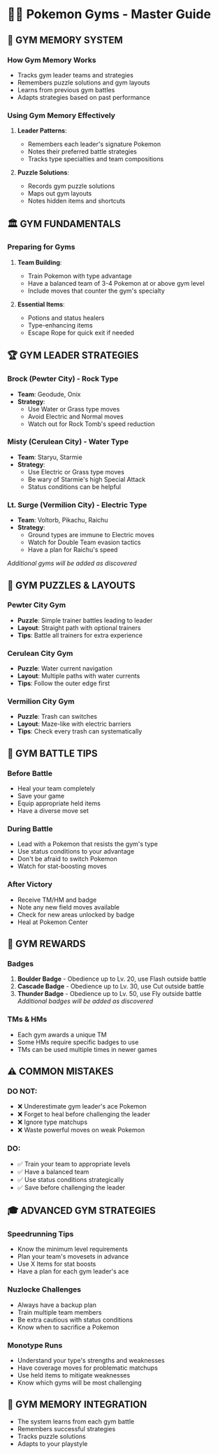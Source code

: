 # 🏋️‍♂️ Pokemon Gyms - Master Guide

## 🧠 GYM MEMORY SYSTEM

### How Gym Memory Works
- Tracks gym leader teams and strategies
- Remembers puzzle solutions and gym layouts
- Learns from previous gym battles
- Adapts strategies based on past performance

### Using Gym Memory Effectively
1. **Leader Patterns**:
   - Remembers each leader's signature Pokemon
   - Notes their preferred battle strategies
   - Tracks type specialties and team compositions

2. **Puzzle Solutions**:
   - Records gym puzzle solutions
   - Maps out gym layouts
   - Notes hidden items and shortcuts

## 🏛️ GYM FUNDAMENTALS

### Preparing for Gyms
1. **Team Building**:
   - Train Pokemon with type advantage
   - Have a balanced team of 3-4 Pokemon at or above gym level
   - Include moves that counter the gym's specialty

2. **Essential Items**:
   - Potions and status healers
   - Type-enhancing items
   - Escape Rope for quick exit if needed

## 🏆 GYM LEADER STRATEGIES

### Brock (Pewter City) - Rock Type
- **Team**: Geodude, Onix
- **Strategy**:
  - Use Water or Grass type moves
  - Avoid Electric and Normal moves
  - Watch out for Rock Tomb's speed reduction

### Misty (Cerulean City) - Water Type
- **Team**: Staryu, Starmie
- **Strategy**:
  - Use Electric or Grass type moves
  - Be wary of Starmie's high Special Attack
  - Status conditions can be helpful

### Lt. Surge (Vermilion City) - Electric Type
- **Team**: Voltorb, Pikachu, Raichu
- **Strategy**:
  - Ground types are immune to Electric moves
  - Watch for Double Team evasion tactics
  - Have a plan for Raichu's speed

*Additional gyms will be added as discovered*

## 🧩 GYM PUZZLES & LAYOUTS

### Pewter City Gym
- **Puzzle**: Simple trainer battles leading to leader
- **Layout**: Straight path with optional trainers
- **Tips**: Battle all trainers for extra experience

### Cerulean City Gym
- **Puzzle**: Water current navigation
- **Layout**: Multiple paths with water currents
- **Tips**: Follow the outer edge first

### Vermilion City Gym
- **Puzzle**: Trash can switches
- **Layout**: Maze-like with electric barriers
- **Tips**: Check every trash can systematically

## 🚨 GYM BATTLE TIPS

### Before Battle
- Heal your team completely
- Save your game
- Equip appropriate held items
- Have a diverse move set

### During Battle
- Lead with a Pokemon that resists the gym's type
- Use status conditions to your advantage
- Don't be afraid to switch Pokemon
- Watch for stat-boosting moves

### After Victory
- Receive TM/HM and badge
- Note any new field moves available
- Check for new areas unlocked by badge
- Heal at Pokemon Center

## 💎 GYM REWARDS

### Badges
1. **Boulder Badge** - Obedience up to Lv. 20, use Flash outside battle
2. **Cascade Badge** - Obedience up to Lv. 30, use Cut outside battle
3. **Thunder Badge** - Obedience up to Lv. 50, use Fly outside battle
*Additional badges will be added as discovered*

### TMs & HMs
- Each gym awards a unique TM
- Some HMs require specific badges to use
- TMs can be used multiple times in newer games

## ⚠️ COMMON MISTAKES

### DO NOT:
- ❌ Underestimate gym leader's ace Pokemon
- ❌ Forget to heal before challenging the leader
- ❌ Ignore type matchups
- ❌ Waste powerful moves on weak Pokemon

### DO:
- ✅ Train your team to appropriate levels
- ✅ Have a balanced team
- ✅ Use status conditions strategically
- ✅ Save before challenging the leader

## 🎓 ADVANCED GYM STRATEGIES

### Speedrunning Tips
- Know the minimum level requirements
- Plan your team's movesets in advance
- Use X Items for stat boosts
- Have a plan for each gym leader's ace

### Nuzlocke Challenges
- Always have a backup plan
- Train multiple team members
- Be extra cautious with status conditions
- Know when to sacrifice a Pokemon

### Monotype Runs
- Understand your type's strengths and weaknesses
- Have coverage moves for problematic matchups
- Use held items to mitigate weaknesses
- Know which gyms will be most challenging

## 🔄 GYM MEMORY INTEGRATION
- The system learns from each gym battle
- Remembers successful strategies
- Tracks puzzle solutions
- Adapts to your playstyle